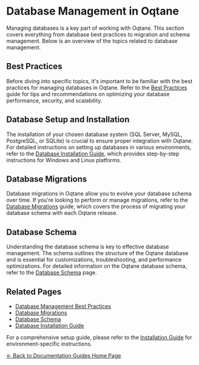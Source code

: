 # Database Management in Oqtane

Managing databases is a key part of working with Oqtane. This section covers everything from database best practices to migration and schema management. Below is an overview of the topics related to database management.

## Best Practices

Before diving into specific topics, it's important to be familiar with the best practices for managing databases in Oqtane. Refer to the [Best Practices](best-practices.md) guide for tips and recommendations on optimizing your database performance, security, and scalability.

## Database Setup and Installation

The installation of your chosen database system (SQL Server, MySQL, PostgreSQL, or SQLite) is crucial to ensure proper integration with Oqtane. For detailed instructions on setting up databases in various environments, refer to the [Database Installation Guide](../installation/databases.md), which provides step-by-step instructions for Windows and Linux platforms.

## Database Migrations

Database migrations in Oqtane allow you to evolve your database schema over time. If you're looking to perform or manage migrations, refer to the [Database Migrations](../migrations/database-migration.md) guide, which covers the process of migrating your database schema with each Oqtane release.

## Database Schema

Understanding the database schema is key to effective database management. The schema outlines the structure of the Oqtane database and is essential for customizations, troubleshooting, and performance optimizations. For detailed information on the Oqtane database schema, refer to the [Database Schema](database-schema.md) page.

## Related Pages

- [Database Management Best Practices](best-practices.md)
- [Database Migrations](../migrations/database-migration.md)
- [Database Schema](database-schema.md)
- [Database Installation Guide](../installation/databases.md)

For a comprehensive setup guide, please refer to the [Installation Guide](../installation/index.md) for environment-specific instructions.

[← Back to Documentation Guides Home Page](../index.md)
